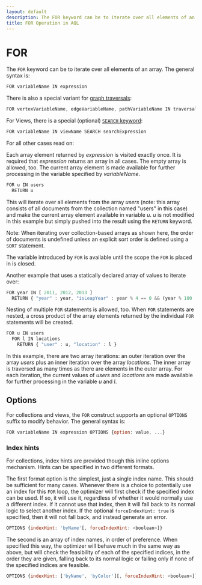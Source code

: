 ```yaml
---
layout: default
description: The FOR keyword can be to iterate over all elements of an array
title: FOR Operation in AQL
---
```

FOR
===


The `FOR` keyword can be to iterate over all elements of an array.
The general syntax is:

```js
FOR variableName IN expression
```

There is also a special variant for [graph traversals](graphs-traversals.html):

```js
FOR vertexVariableName, edgeVariableName, pathVariableName IN traversalExpression
```

For Views, there is a special (optional) [`SEARCH` keyword](operations-search.html):

```js
FOR variableName IN viewName SEARCH searchExpression
```

For all other cases read on:

Each array element returned by *expression* is visited exactly once. It is
required that *expression* returns an array in all cases. The empty array is
allowed, too. The current array element is made available for further processing 
in the variable specified by *variableName*.

```js
FOR u IN users
  RETURN u
```

This will iterate over all elements from the array *users* (note: this array
consists of all documents from the collection named "users" in this case) and
make the current array element available in variable *u*. *u* is not modified in
this example but simply pushed into the result using the `RETURN` keyword.

Note: When iterating over collection-based arrays as shown here, the order of
documents is undefined unless an explicit sort order is defined using a `SORT`
statement.

The variable introduced by `FOR` is available until the scope the `FOR` is
placed in is closed.

Another example that uses a statically declared array of values to iterate over:

```js
FOR year IN [ 2011, 2012, 2013 ]
  RETURN { "year" : year, "isLeapYear" : year % 4 == 0 && (year % 100 != 0 || year % 400 == 0) }
```

Nesting of multiple `FOR` statements is allowed, too. When `FOR` statements are
nested, a cross product of the array elements returned by the individual `FOR`
statements will be created.

```js
FOR u IN users
  FOR l IN locations
    RETURN { "user" : u, "location" : l }
```

In this example, there are two array iterations: an outer iteration over the array
*users* plus an inner iteration over the array *locations*. The inner array is
traversed as many times as there are elements in the outer array.  For each
iteration, the current values of *users* and *locations* are made available for
further processing in the variable *u* and *l*.

## Options

For collections and views, the `FOR` construct supports an optional `OPTIONS`
suffix to modify behavior. The general syntax is:

```js
FOR variableName IN expression OPTIONS {option: value, ...}
```

### Index hints

For collections, index hints are provided though this inline options mechanism.
Hints can be specified in two different formats.

The first format option is the simplest, just a single index name. This should
be sufficient for many cases. Whenever there is a choice to potentially use an
index for this `FOR` loop, the optimizer will first check if the specified index
can be used. If so, it will use it, regardless of whether it would normally use
a different index. If it cannot use that index, then it will fall back to its
normal logic to select another index. If the optional `forceIndexHint: true` is
specified, then it will not fall back, and instead generate an error.

```js
OPTIONS {indexHint: 'byName'[, forceIndexHint: <boolean>]}
```

The second is an array of index names, in order of preference. When specified
this way, the optimizer will behave much in the same way as above, but will
check the feasibility of each of the specified indices, in the order they are
given, falling back to its normal logic or failing only if none of the specified
indices are feasible.

```js
OPTIONS {indexHint: ['byName', 'byColor'][, forceIndexHint: <boolean>]}
```
